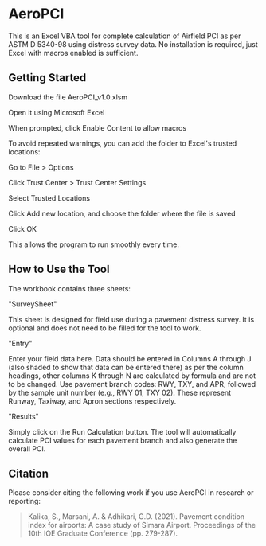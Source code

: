 # AeroPCI
 This is an Excel VBA tool for complete calculation of Airfield PCI as per ASTM D 5340-98 using distress survey data. No installation is required, just Excel with macros enabled is sufficient.

## Getting Started

Download the file AeroPCI_v1.0.xlsm

Open it using Microsoft Excel

When prompted, click Enable Content to allow macros

To avoid repeated warnings, you can add the folder to Excel's trusted locations:

Go to File > Options

Click Trust Center > Trust Center Settings

Select Trusted Locations

Click Add new location, and choose the folder where the file is saved

Click OK

This allows the program to run smoothly every time.



## How to Use the Tool

The workbook contains three sheets:

"SurveySheet"

This sheet is designed for field use during a pavement distress survey.
It is optional and does not need to be filled for the tool to work.

"Entry"

Enter your field data here. Data should be entered in Columns A through J (also shaded to show that data can be entered there) as per the column headings, other columns K through N are calculated by formula and are not to be changed.
Use pavement branch codes: RWY, TXY, and APR, followed by the sample unit number (e.g., RWY 01, TXY 02).
These represent Runway, Taxiway, and Apron sections respectively. 

"Results"

Simply click on the Run Calculation button.
The tool will automatically calculate PCI values for each pavement branch and also generate the overall PCI.

## Citation

Please consider citing the following work if you use AeroPCI in research or reporting:

> Kalika, S., Marsani, A. & Adhikari, G.D. (2021). Pavement condition index for airports: A case study of Simara Airport. Proceedings of the 10th IOE Graduate Conference (pp. 279-287).



